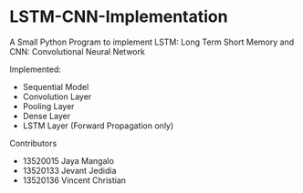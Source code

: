 # LSTM-CNN-Implementation

A Small Python Program to implement LSTM: Long Term Short Memory and CNN: Convolutional Neural Network

Implemented:
- Sequential Model
- Convolution Layer
- Pooling Layer
- Dense Layer
- LSTM Layer (Forward Propagation only)

Contributors
- 13520015 Jaya Mangalo
- 13520133 Jevant Jedidia
- 13520136 Vincent Christian
